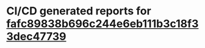 # CI/CD generated reports for [fafc89838b696c244e6eb111b3c18f33dec47739](https://github.com/hydephp/develop/commit/fafc89838b696c244e6eb111b3c18f33dec47739)
